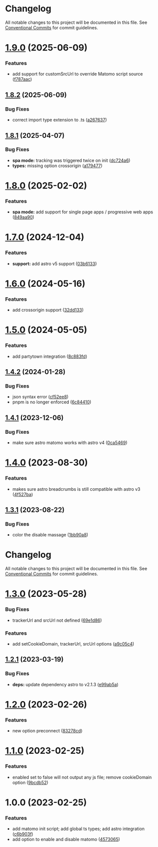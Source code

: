# Changelog

All notable changes to this project will be documented in this file. See [Conventional Commits](https://conventionalcommits.org) for commit guidelines.

# [1.9.0](https://github.com/felix-berlin/astro-matomo/compare/v1.8.2...v1.9.0) (2025-06-09)


### Features

* add support for customSrcUrl to override Matomo script source ([f787aac](https://github.com/felix-berlin/astro-matomo/commit/f787aac514a7f8a385bb38105a96120a4a4eb884))

## [1.8.2](https://github.com/felix-berlin/astro-matomo/compare/v1.8.1...v1.8.2) (2025-06-09)


### Bug Fixes

* correct import type extension to .ts ([a267637](https://github.com/felix-berlin/astro-matomo/commit/a267637f7a4818c43c85c93507aed5e20f2d76fd))

## [1.8.1](https://github.com/felix-berlin/astro-matomo/compare/v1.8.0...v1.8.1) (2025-04-07)


### Bug Fixes

* **spa mode:** tracking was triggered twice on init ([dc724a6](https://github.com/felix-berlin/astro-matomo/commit/dc724a69f9657ede11970b879e506f82a62b42cb))
* **types:** missing option crossorigin ([a179477](https://github.com/felix-berlin/astro-matomo/commit/a17947756f884a893dbb8251771e4c982cc1a606))

# [1.8.0](https://github.com/felix-berlin/astro-matomo/compare/v1.7.0...v1.8.0) (2025-02-02)


### Features

* **spa mode:** add support for single page apps / progressive web apps ([849aa90](https://github.com/felix-berlin/astro-matomo/commit/849aa9072fffa3e8cf588b3baf638959723219cb))

# [1.7.0](https://github.com/felix-berlin/astro-matomo/compare/v1.6.0...v1.7.0) (2024-12-04)


### Features

* **support:** add astro v5 support ([03b6133](https://github.com/felix-berlin/astro-matomo/commit/03b61338780741e5e9cd189052c8b877d03b00f1))

# [1.6.0](https://github.com/felix-berlin/astro-matomo/compare/v1.5.0...v1.6.0) (2024-05-16)


### Features

* add crossorigin support ([32dd133](https://github.com/felix-berlin/astro-matomo/commit/32dd1335a5f87145ab9d67cbd6d70ba84975c27a))

# [1.5.0](https://github.com/felix-berlin/astro-matomo/compare/v1.4.2...v1.5.0) (2024-05-05)


### Features

* add partytown integration ([8c883fd](https://github.com/felix-berlin/astro-matomo/commit/8c883fd290452af57fe8fc82c3de266109f0b738))

## [1.4.2](https://github.com/felix-berlin/astro-matomo/compare/v1.4.1...v1.4.2) (2024-01-28)


### Bug Fixes

* json syntax error ([cf52ee8](https://github.com/felix-berlin/astro-matomo/commit/cf52ee8d1f0dd2d7630eed76e29185b0da9f7b0d))
* pnpm is no longer enforced ([6c84410](https://github.com/felix-berlin/astro-matomo/commit/6c8441026a7cdd9f86a34cb6c1d5d74d89ac901a))

## [1.4.1](https://github.com/felix-berlin/astro-matomo/compare/v1.4.0...v1.4.1) (2023-12-06)


### Bug Fixes

* make sure astro matomo works with astro v4 ([0ca5469](https://github.com/felix-berlin/astro-matomo/commit/0ca546958aa195dddf271c3ff994adebf3950ed8))

# [1.4.0](https://github.com/felix-berlin/astro-matomo/compare/v1.3.1...v1.4.0) (2023-08-30)


### Features

* makes sure astro breadcrumbs is still compatible with astro v3 ([4f527ba](https://github.com/felix-berlin/astro-matomo/commit/4f527ba50d74a757bdbb161bbe7aa7c14c458e0f))

## [1.3.1](https://github.com/felix-berlin/astro-matomo/compare/v1.3.0...v1.3.1) (2023-08-22)


### Bug Fixes

* color the disable massage ([1bb90a8](https://github.com/felix-berlin/astro-matomo/commit/1bb90a84ddc6162269f8df70dc1d939e7617e370))

# Changelog

All notable changes to this project will be documented in this file. See [Conventional Commits](https://conventionalcommits.org) for commit guidelines.

# [1.3.0](https://github.com/felix-berlin/astro-matomo/compare/v1.2.1...v1.3.0) (2023-05-28)


### Bug Fixes

* trackerUrl and srcUrl not defined ([69e1d86](https://github.com/felix-berlin/astro-matomo/commit/69e1d86c90736429a86bb74f1c6952cf0a59a102))


### Features

* add setCookieDomain, trackerUrl, srcUrl options ([a9c05c4](https://github.com/felix-berlin/astro-matomo/commit/a9c05c488d5c319ccd8f39e2bfb2b8dfdb5b7c8e))

## [1.2.1](https://github.com/felix-berlin/astro-matomo/compare/v1.2.0...v1.2.1) (2023-03-19)


### Bug Fixes

* **deps:** update dependency astro to v2.1.3 ([e99ab5a](https://github.com/felix-berlin/astro-matomo/commit/e99ab5a418f98f165e6aefac22e35f2c479c9ef3))

# [1.2.0](https://github.com/felix-berlin/astro-matomo/compare/v1.1.0...v1.2.0) (2023-02-26)


### Features

* new option preconnect ([83278cd](https://github.com/felix-berlin/astro-matomo/commit/83278cd933ca548e7f19042bca2edd381e310e49))

# [1.1.0](https://github.com/felix-berlin/astro-matomo/compare/v1.0.0...v1.1.0) (2023-02-25)


### Features

* enabled set to false will not output any js file; remove cookieDomain option ([9bcdb52](https://github.com/felix-berlin/astro-matomo/commit/9bcdb52a3271e863bf4aa54a9e217dcc11dc11f7))

# 1.0.0 (2023-02-25)


### Features

* add matomo init script; add global ts types; add astro integration ([c6b903f](https://github.com/felix-berlin/astro-matomo/commit/c6b903f7ca3928481b5669bbd585f3ccd6c73a48))
* add option to enable and disable matomo ([4573065](https://github.com/felix-berlin/astro-matomo/commit/45730656e5d3de2ae1e8bee807b9c5c8d3c07923))

